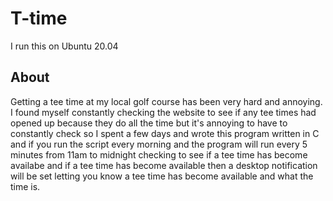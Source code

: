 # T-time

I run this on Ubuntu 20.04

## About

Getting a tee time at my local golf course has been very hard and annoying. I found myself constantly checking the website to see if any tee times had opened up because they do all the time but it's annoying to have to constantly check so I spent a few days and wrote this program written in C and if you run the script every morning and the program will run every 5 minutes from 11am to midnight checking to see if a tee time has become availabe and if a tee time has become available then a desktop notification will be set letting you know a tee time has become available and what the time is.
